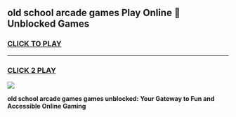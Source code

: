 
## old school arcade games Play Online 👋 Unblocked Games
<h3>
<a href="https://news.freeplayer.one?title=old_school_arcade_games&ref=17GH">CLICK TO PLAY</a></h3>
<hr>

<h3>
<a href="https://news.freeplayer.one?title=old_school_arcade_games&ref=17GH">CLICK 2 PLAY</a>
  
</h3>

<a href="https://news.freeplayer.one?title=old_school_arcade_games&ref=17GH/"><img src="https://clearcache.store/games.png"></a>


**old school arcade games games unblocked: Your Gateway to Fun and Accessible Online Gaming**

